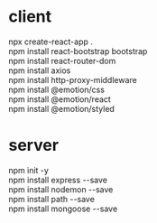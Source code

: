 # client
npx create-react-app .   
npm install react-bootstrap bootstrap   
npm install react-router-dom   
npm install axios   
npm install http-proxy-middleware   
npm install @emotion/css   
npm install @emotion/react   
npm install @emotion/styled   
   
# server
npm init -y   
npm install express --save   
npm install nodemon --save   
npm install path --save   
npm install mongoose --save   